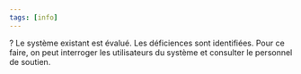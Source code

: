 ```yaml
---
tags: [info]
---
```


?
Le système existant est évalué. Les déficiences sont identifiées. Pour ce faire, on peut interroger les utilisateurs du système et consulter le personnel de soutien.